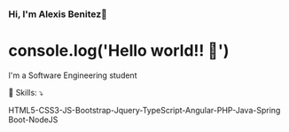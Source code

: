 ### Hi,  I'm Alexis Benitez👋

<!--
**benitezalexis/benitezalexis** is a ✨ _special_ ✨ repository because its `README.md` (this file) appears on your GitHub profile.

Here are some ideas to get you started:

- 🔭 I’m currently working on ...
- 🌱 I’m currently learning ...
- 👯 I’m looking to collaborate on ...
- 🤔 I’m looking for help with ...
- 💬 Ask me about ...
- 📫 How to reach me: ...
- 😄 Pronouns: ...
- ⚡ Fun fact: ...
-->
# console.log('Hello world!! 👋')
I'm a  Software Engineering student

🚀 Skills: ⤵️

HTML5-CSS3-JS-Bootstrap-Jquery-TypeScript-Angular-PHP-Java-Spring Boot-NodeJS




